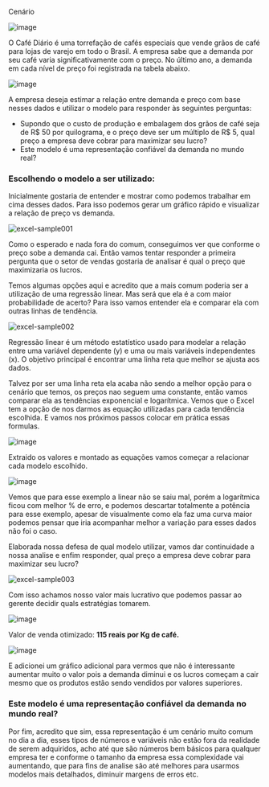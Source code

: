 Cenário

![image](https://github.com/user-attachments/assets/5606bd8c-f7b7-429e-a3a9-57ed10c970f7)

O Café Diário é uma torrefação de cafés especiais que vende grãos de café para lojas de varejo em todo o Brasil. A empresa sabe que a demanda por seu café varia significativamente com o preço. 
No último ano, a demanda em cada nível de preço foi registrada na tabela abaixo.

![image](https://github.com/user-attachments/assets/9f7f2068-8870-433f-86a7-c2bc33509772)

A empresa deseja estimar a relação entre demanda e preço com base nesses dados e utilizar o modelo para responder às seguintes perguntas:

 - Supondo que o custo de produção e embalagem dos grãos de café seja de R$ 50 por quilograma, e o preço deve ser um múltiplo de R$ 5, qual preço a empresa deve cobrar para maximizar seu lucro?
 - Este modelo é uma representação confiável da demanda no mundo real?

### Escolhendo o modelo a ser utilizado:

Inicialmente gostaria de entender e mostrar como podemos trabalhar em cima desses dados. Para isso podemos gerar um gráfico rápido e visualizar a relação de preço vs demanda.

![excel-sample001](https://github.com/user-attachments/assets/55a22a8b-0c0a-4ac5-99fb-a25f637102d5)

Como o esperado e nada fora do comum, conseguimos ver que conforme o preço sobe a demanda cai. Então vamos tentar responder a primeira pergunta que o setor de vendas gostaria de analisar é qual o preço que maximizaria os lucros.

Temos algumas opções aqui e acredito que a mais comum poderia ser a utilização de uma regressão linear. Mas será que ela é a com maior probabilidade de acerto? Para isso vamos entender ela e comparar ela com outras linhas de tendência.

![excel-sample002](https://github.com/user-attachments/assets/b4055411-8e0e-4e7f-86c9-0a7206f951ad)

Regressão linear é um método estatístico usado para modelar a relação entre uma variável dependente (y) e uma ou mais variáveis independentes (x). O objetivo principal é encontrar uma linha reta que melhor se ajusta aos dados.

Talvez por ser uma linha reta ela acaba não sendo a melhor opção para o cenário que temos, os preços nao seguem uma constante, então vamos comparar ela as tendências exponencial e logarítmica. Vemos que o Excel tem a opção de nos darmos as equação utilizadas para cada tendência escolhida. E vamos nos próximos passos colocar em prática essas formulas.

![image](https://github.com/user-attachments/assets/530db76e-c215-4346-a167-d2a1b917126a)

Extraido os valores e montado as equações vamos começar a relacionar cada modelo escolhido.

![image](https://github.com/user-attachments/assets/62289b1f-0ef7-4b85-8956-c3a870e29b68)

Vemos que para esse exemplo a linear não se saiu mal, porém a logarítmica ficou com melhor % de erro, e podemos descartar totalmente a potência para esse exemplo, apesar de visualmente como ela faz uma curva maior podemos pensar que iria acompanhar melhor a variação para esses dados não foi o caso.

Elaborada nossa defesa de qual modelo utilizar, vamos dar continuidade a nossa analise e enfim responder, qual preço a empresa deve cobrar para maximizar seu lucro?

![excel-sample003](https://github.com/user-attachments/assets/6adedd54-5187-4d9a-836a-16ea40b5777d)


Com isso achamos nosso valor mais lucrativo que podemos passar ao gerente decidir quals estratégias tomarem.

![image](https://github.com/user-attachments/assets/c7411867-2d26-426e-88b5-544317cd391e)

Valor de venda otimizado: **115 reais por Kg de café.**

![image](https://github.com/user-attachments/assets/1e3f158e-240b-40ee-a795-2a53f316f20a)

E adicionei um gráfico adicional para vermos que não é interessante aumentar muito o valor pois a demanda diminui e os lucros começam a cair mesmo que os produtos estão sendo vendidos por valores superiores.

### Este modelo é uma representação confiável da demanda no mundo real?

Por fim, acredito que sim, essa representação é um cenário muito comum no dia a dia, esses tipos de números e variáveis não estão fora da realidade de serem adquiridos, acho até que são números bem básicos para qualquer empresa ter e conforme o tamanho da empresa essa complexidade vai aumentando, que para fins de analise são até melhores para usarmos modelos mais detalhados, diminuir margens de erros etc.










